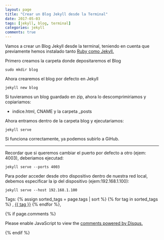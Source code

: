 ```yaml
---
layout: page
title: "Crear un Blog Jekyll desde la Terminal"
date: 2017-05-03
tags: [jekyll, blog, terminal]
categories: jekyll
comments: true
---
```

Vamos a crear un Blog Jekyll desde la terminal, teniendo en cuenta que previamente hemos instalado tanto [Ruby como Jekyll.](/Instalar-Ruby-y-Jekyll/)  

Primero creamos la carpeta donde depositaremos el Blog  

```
sudo mkdir blog
```
Ahora crearemos el blog por defecto en Jekyll  

```
jekyll new blog
```
Si tuvieramos un blog guardado en zip, ahora lo descomprimiriamos y copiariamos:
* indice.html, CNAME y la carpeta _posts

Ahora entramos dentro de la carpeta blog y ejecutariamos:
```
jekyll serve
```
Si funciona correctamente, ya podemos subirlo a GiHub.

---

Recordar que si queremos cambiar el puerto por defecto a otro (ejem: 4003), deberiamos ejecutad:
```
jekyll serve --ports 4003
```
Para poder acceder desde otro dispositivo dentro de nuestra red local, debemos especificar la ip del dispositivo (ejem:192.168.1.100):  
```
jekyll serve --host 192.168.1.100
```
<!-- TAGS Y COMENTARIOS -->

Tags: {% assign sorted_tags = page.tags | sort %} {% for tag in sorted_tags %} , <span class="tag"><a href="/search#{{ tag }}">{{ tag }}</a></span> {% endfor %},



{% if page.comments %}
<div id="disqus_thread"></div>
<script>

/**
*  RECOMMENDED CONFIGURATION VARIABLES: EDIT AND UNCOMMENT THE SECTION BELOW TO INSERT DYNAMIC VALUES FROM YOUR PLATFORM OR CMS.
*  LEARN WHY DEFINING THESE VARIABLES IS IMPORTANT: https://disqus.com/admin/universalcode/#configuration-variables*/
/*
var disqus_config = function () {
this.page.url = PAGE_URL;  // Replace PAGE_URL with your page's canonical URL variable
this.page.identifier = PAGE_IDENTIFIER; // Replace PAGE_IDENTIFIER with your page's unique identifier variable
};
*/
(function() { // DON'T EDIT BELOW THIS LINE
var d = document, s = d.createElement('script');
s.src = 'https://https-angelbcn-github-io-ugeek.disqus.com/embed.js';
s.setAttribute('data-timestamp', +new Date());
(d.head || d.body).appendChild(s);
})();
</script>
<noscript>Please enable JavaScript to view the <a href="https://disqus.com/?ref_noscript">comments powered by Disqus.</a></noscript>


{% endif %}
